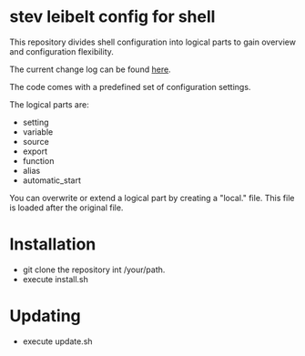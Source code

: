 # stev leibelt config for shell

This repository divides shell configuration into logical parts to gain overview and configuration flexibility.

The current change log can be found [here](CHANGELOG.md).

The code comes with a predefined set of configuration settings.

The logical parts are:

* setting
* variable
* source
* export
* function
* alias
* automatic_start

You can overwrite or extend a logical part by creating a "local.<logical part file name>" file. This file is loaded after the original file.

# Installation

* git clone the repository int /your/path.
* execute install.sh

# Updating

* execute update.sh
